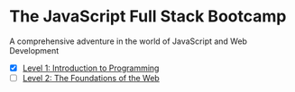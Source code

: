 # The JavaScript Full Stack Bootcamp

A comprehensive adventure in the world of JavaScript and Web Development


- [x] [Level 1: Introduction to Programming](./01-introduction-to-programming)
- [ ] [Level 2: The Foundations of the Web](./02-the-foundations-of-the-web)
